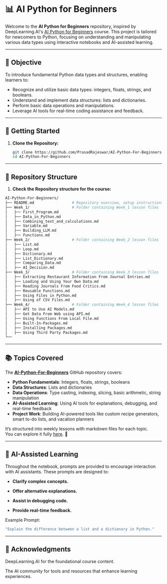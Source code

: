 # 📊 AI Python for Beginners

Welcome to the **AI Python for Beginners** repository, inspired by DeepLearning.AI's [AI Python for Beginners](https://learn.deeplearning.ai/courses/ai-python-for-beginners/lesson/oa6j1/data-in-python) course. This project is tailored for newcomers to Python, focusing on understanding and manipulating various data types using interactive notebooks and AI-assisted learning.

---

## 🎯 Objective

To introduce fundamental Python data types and structures, enabling learners to:

- Recognize and utilize basic data types: integers, floats, strings, and booleans.
- Understand and implement data structures: lists and dictionaries.
- Perform basic data operations and manipulations.
- Leverage AI tools for real-time coding assistance and feedback.

---

## 🚀 Getting Started

1. **Clone the Repository:**

   ```bash
   git clone https://github.com/PrasadRajeswar/AI-Python-For-Beginners
   cd AI-Python-For-Beginners
   ```
---
## 📂 Repository Structure
1. **Check the Repository structure for the course:**
   
```bash
AI-Python-For-Beginners/
├── README.md                 # Repository overview, setup instructions, and course outline
├── Week_1/                   # Folder containing Week_1 lesson files
│   ├── First_Program.md      
│   ├── Data_in_Python.md     
│   ├── Combining_text_and_calculations.md            
│   ├── Variable.md            
│   ├── Building_LLM.md            
│   ├── Functions.md           
├── Week_2/                   # Folder containing Week_2 lesson files
│   ├── List.md          
│   ├── Loop.md          
│   ├── Dictionary.md         
│   ├── List_Dictionary.md
│   ├── Comparing_Data.md
│   ├── AI_Decision.md
├── Week_3/                   # Folder containing Week_3 lesson files
│   ├── Extracting Restaurant Information From Journal Entries.md               
│   ├── Loading and Using Your Own Data.md                              
│   ├── Reading Journals From Food Critics.md                           
│   ├── Reusable Functions.md     
│   ├── Using Files in Python.md 
│   ├── Using of CSV Files.md     
├── Week_4/                   # Folder containing Week_4 lesson files
│   ├── API to Use AI Models.md
│   ├── Get Data From Web using API.md
│   ├── Using Functions From Local File.md
│   ├── Built-In-Packages.md
│   ├── Installing Packages.md
│   ├── Using Third Party Packages.md
└── 
```

---
## 📚 Topics Covered

The [**AI-Python-For-Beginners**](https://github.com/PrasadRajeswar/AI-Python-For-Beginners) GitHub repository covers:

- **Python Fundamentals**: Integers, floats, strings, booleans
- **Data Structures**: Lists and dictionaries
- **Data Operations**: Type casting, indexing, slicing, basic arithmetic, string manipulation
- **AI-Assisted Learning**: Using AI tools for explanations, debugging, and real-time feedback
- **Project Work**: Building AI-powered tools like custom recipe generators, smart to-do lists, and vacation planners

It’s structured into weekly lessons with markdown files for each topic.  
You can explore it fully [here](https://github.com/PrasadRajeswar/AI-Python-For-Beginners). 🚀

---
## 🤖 AI-Assisted Learning    
Throughout the notebook, prompts are provided to encourage interaction with AI assistants. These prompts are designed to:

- **Clarify complex concepts.**

- **Offer alternative explanations.**

- **Assist in debugging code.**

- **Provide real-time feedback.**

Example Prompt:
```bash
"Explain the difference between a list and a dictionary in Python."
```

---

## 🙌 Acknowledgments
DeepLearning.AI for the foundational course content.

The AI community for tools and resources that enhance learning experiences.
